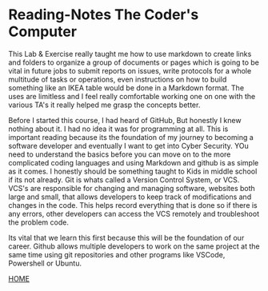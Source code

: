 # Reading-Notes The Coder's Computer

This Lab & Exercise really taught me how to use markdown to create links and folders to organize a group of documents or pages which is going to be vital in future jobs to submit reports on issues, write protocols for a whole multitude of tasks or operations, even instructions on how to build something like an IKEA table would be done in a Markdown format. The uses are limitless and I feel really comfortable working one on one with the various TA's it really helped me grasp the concepts better.

Before I started this course, I had heard of GitHub, But honestly I knew nothing about it. I had no idea it was for programming at all.
This is important reading because its the foundation of my journey to becoming a software developer and eventually I want to get into Cyber Security. YOu need to understand the basics before you can move on to the more complicated coding languages and using Markdown and github is as simple as it comes. I honestly should be something taught to Kids in middle school if its not already. Git is whats called a Version Control System, or VCS. VCS's are responsible for changing and managing software, websites both large and small, that allows developers to keep track of modifications and changes in the code. This helps record everything that is done so if there is any errors, other developers can access the VCS remotely and troubleshoot the problem code.

Its vital that we learn this first because this will be the foundation of our career. Github allows multiple developers to work on the same project at the same time using git repositories and other programs like VSCode, Powershell or Ubuntu.

[HOME](../README.md)